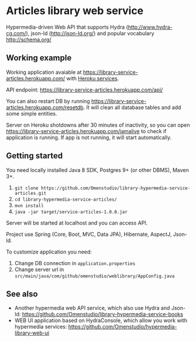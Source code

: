 # Articles library web service

Hypermedia-driven Web API that supports Hydra (http://www.hydra-cg.com/), json-ld (http://json-ld.org/) and popular vocabulary http://schema.org/


## Working example
Working application avaiable at https://library-service-articles.herokuapp.com/ with [Heroku services](https://dashboard.heroku.com).

API endpoint: https://library-service-articles.herokuapp.com/api/

You can also restart DB by running https://library-service-articles.herokuapp.com/resetdb. It will clean all database tables and add some simple entities.

Server on Heroku shotdowns after 30 minutes of inactivity, so you can open https://library-service-articles.herokuapp.com/iamalive to check if application is running. If app is not running, it will start automatically.


## Getting started
You need locally installed Java 8 SDK, Postgres 9+ (or other DBMS), Maven 3+.

1. `git clone https://github.com/Omenstudio/library-hypermedia-service-articles.git`
2. `cd library-hypermedia-service-articles/`
3. `mvn install`
4. `java -jar target/service-articles-1.0.0.jar`

Server will be started at localhost and you can access API.

Project use Spring (Core, Boot, MVC, Data JPA), Hibernate, AspectJ, Json-ld.

To customize application you need:
1. Change DB connection in `application.properties`
2. Change server url in `src/main/java/com/github/omenstudio/weblibrary/AppConfig.java`


## See also
- Another hypermedia web API service, which also use Hydra and Json-ld: https://github.com/Omenstudio/library-hypermedia-service-books
- WEB UI application based on HydraConsole, which allow you work with hypermedia services: https://github.com/Omenstudio/hypermedia-library-web-ui

